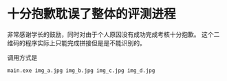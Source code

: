 # 十分抱歉耽误了整体的评测进程

非常感谢学长的鼓励，同时对由于个人原因没有成功完成考核十分抱歉。
这个二维码的程序实际上只能完成拼接但是是不能识别的。

调用方式是

```
main.exe img_a.jpg img_b.jpg img_c.jpg img_d.jpg
```